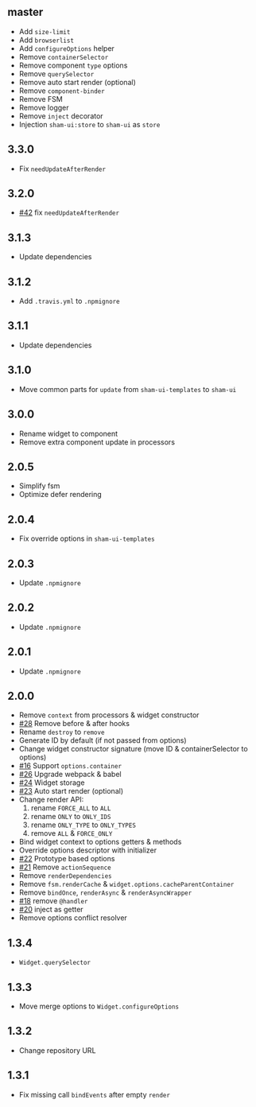 ## master
* Add `size-limit`
* Add `browserlist`
* Add `configureOptions` helper
* Remove `containerSelector` 
* Remove component `type` options
* Remove `querySelector`
* Remove auto start render (optional)
* Remove `component-binder`
* Remove FSM
* Remove logger
* Remove `inject` decorator
* Injection `sham-ui:store` to `sham-ui` as `store`

## 3.3.0
* Fix `needUpdateAfterRender`

## 3.2.0
* [#42](https://github.com/sham-ui/sham-ui/issues/16) fix `needUpdateAfterRender`

## 3.1.3
* Update dependencies

## 3.1.2
* Add `.travis.yml` to `.npmignore` 

## 3.1.1
* Update dependencies

## 3.1.0
* Move common parts for `update` from `sham-ui-templates` to `sham-ui` 

## 3.0.0
* Rename widget to component
* Remove extra component update in processors

## 2.0.5
* Simplify fsm 
* Optimize defer rendering

## 2.0.4
* Fix override options in `sham-ui-templates`

## 2.0.3
* Update `.npmignore`

## 2.0.2
* Update `.npmignore`

## 2.0.1
* Update `.npmignore`

## 2.0.0
* Remove `context` from processors & widget constructor 
* [#28](https://github.com/sham-ui/sham-ui/issues/28) Remove before & after hooks
* Rename `destroy` to `remove`
* Generate ID by default (if not passed from options) 
* Change widget constructor signature (move ID & containerSelector to options)
* [#16](https://github.com/sham-ui/sham-ui/issues/16) Support `options.container`
* [#26](https://github.com/sham-ui/sham-ui/issues/26) Upgrade webpack & babel
* [#24](https://github.com/sham-ui/sham-ui/issues/25) Widget storage
* [#23](https://github.com/sham-ui/sham-ui/issues/23) Auto start render (optional)
* Change render API: 
    1) rename `FORCE_ALL` to `ALL`
    2) rename `ONLY` to `ONLY_IDS`
    3) rename `ONLY_TYPE` to `ONLY_TYPES`
    4) remove `ALL` & `FORCE_ONLY`
* Bind widget context to options getters & methods
* Override options descriptor with initializer
* [#22](https://github.com/sham-ui/sham-ui/issues/22) Prototype based options 
* [#21](https://github.com/sham-ui/sham-ui/issues/21) Remove `actionSequence` 
* Remove `renderDependencies`
* Remove `fsm.renderCache` & `widget.options.cacheParentContainer` 
* Remove `bindOnce`, `renderAsync` & `renderAsyncWrapper`
* [#18](https://github.com/sham-ui/sham-ui/issues/18) remove `@handler`
* [#20](https://github.com/sham-ui/sham-ui/issues/20) inject as getter
* Remove options conflict resolver

## 1.3.4
* `Widget.querySelector`

## 1.3.3
* Move merge options to `Widget.configureOptions`

## 1.3.2
* Change repository URL

## 1.3.1
* Fix missing call `bindEvents` after empty `render`